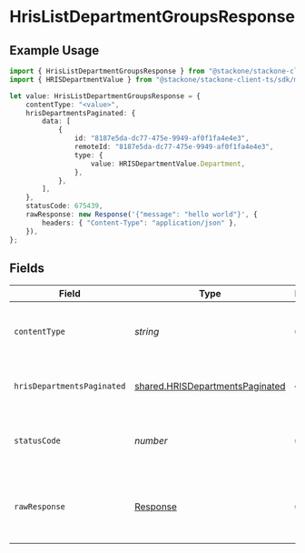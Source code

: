 # HrisListDepartmentGroupsResponse

## Example Usage

```typescript
import { HrisListDepartmentGroupsResponse } from "@stackone/stackone-client-ts/sdk/models/operations";
import { HRISDepartmentValue } from "@stackone/stackone-client-ts/sdk/models/shared";

let value: HrisListDepartmentGroupsResponse = {
    contentType: "<value>",
    hrisDepartmentsPaginated: {
        data: [
            {
                id: "8187e5da-dc77-475e-9949-af0f1fa4e4e3",
                remoteId: "8187e5da-dc77-475e-9949-af0f1fa4e4e3",
                type: {
                    value: HRISDepartmentValue.Department,
                },
            },
        ],
    },
    statusCode: 675439,
    rawResponse: new Response('{"message": "hello world"}', {
        headers: { "Content-Type": "application/json" },
    }),
};
```

## Fields

| Field                                                                                     | Type                                                                                      | Required                                                                                  | Description                                                                               |
| ----------------------------------------------------------------------------------------- | ----------------------------------------------------------------------------------------- | ----------------------------------------------------------------------------------------- | ----------------------------------------------------------------------------------------- |
| `contentType`                                                                             | *string*                                                                                  | :heavy_check_mark:                                                                        | HTTP response content type for this operation                                             |
| `hrisDepartmentsPaginated`                                                                | [shared.HRISDepartmentsPaginated](../../../sdk/models/shared/hrisdepartmentspaginated.md) | :heavy_minus_sign:                                                                        | The list of department groups was retrieved.                                              |
| `statusCode`                                                                              | *number*                                                                                  | :heavy_check_mark:                                                                        | HTTP response status code for this operation                                              |
| `rawResponse`                                                                             | [Response](https://developer.mozilla.org/en-US/docs/Web/API/Response)                     | :heavy_check_mark:                                                                        | Raw HTTP response; suitable for custom response parsing                                   |